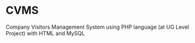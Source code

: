 # CVMS
Company Visitors Management System using PHP language (at UG Level Project) with HTML and MySQL
